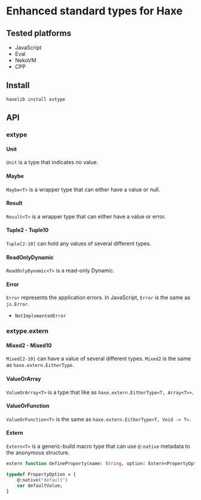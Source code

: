 # Enhanced standard types for Haxe

## Tested platforms
* JavaScript
* Eval
* NekoVM
* CPP

## Install
```
haxelib install extype
```

## API
### extype
#### Unit
`Unit` is a type that indicates no value. 

#### Maybe
`Maybe<T>` is a wrapper type that can either have a value or null.

#### Result
`Result<T>` is a wrapper type that can either have a value or error.

#### Tuple2 - Tuple10
`Tuple[2-10]` can hold any values of several different types.

#### ReadOnlyDynamic
`ReadOnlyDynamic<T>` is a read-only Dynamic<T>.

#### Error
`Error` represents the application errors. In JavaScript, `Error` is the same as `js.Error`.

* `NotImplementedError`

### extype.extern
#### Mixed2 - Mixed10
`Mixed[2-10]` can have a value of several different types.
`Mixed2` is the same as `haxe.extern.EitherType`.

#### ValueOrArray
`ValueOrArray<T>` is a type that like as `haxe.extern.EitherType<T, Array<T>>`.

#### ValueOrFunction
`ValueOrFunction<T>` is the same as `haxe.extern.EitherType<T, Void -> T>`.

#### Extern<T>
`Extern<T>` is a generic-build macro type that can use `@:native` metadata to the anonymous structure.

```haxe
extern function defineProperty(name: String, option: Extern<PropertyOption>): Void;

typedef PropertyOption = {
    @:native("default")
    var defaultValue;
}
```